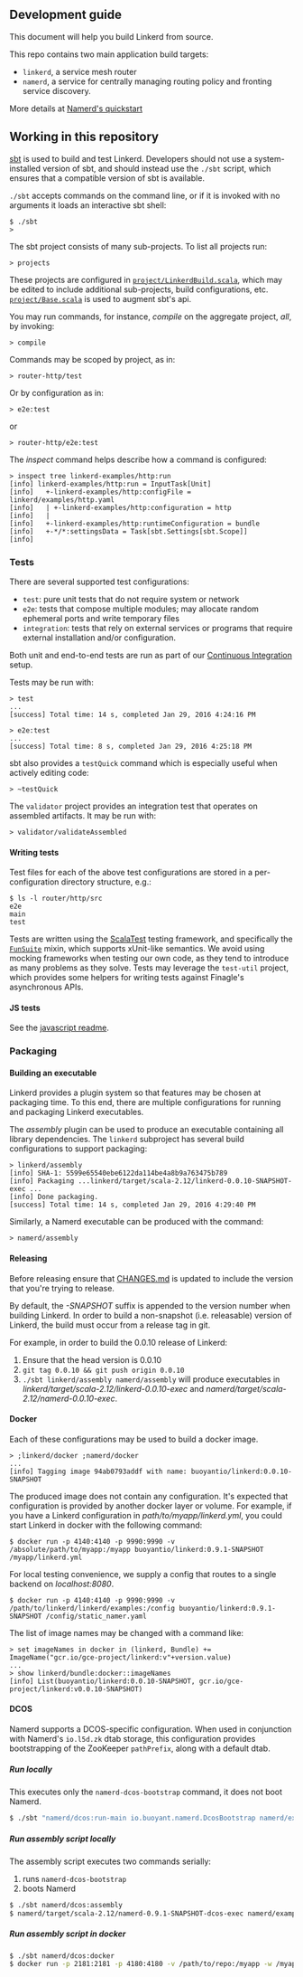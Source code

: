 ## Development guide ##

This document will help you build Linkerd from source.

This repo contains two main application build targets:
- `linkerd`, a service mesh router
- `namerd`, a service for centrally managing routing policy and fronting service discovery.

More details at [Namerd's quickstart](namerd/README.md#quickstart)

## Working in this repository ##

[sbt][sbt] is used to build and test Linkerd. Developers should not
use a system-installed version of sbt, and should instead use the
`./sbt` script, which ensures that a compatible version of sbt is
available.

`./sbt` accepts commands on the command line, or if it is invoked with
no arguments it loads an interactive sbt shell:

```
$ ./sbt
>
```

The sbt project consists of many sub-projects. To list all projects run:

```
> projects
```

These projects are configured in
[`project/LinkerdBuild.scala`](project/LinkerdBuild.scala), which may
be edited to include additional sub-projects, build configurations,
etc. [`project/Base.scala`](project/Base.scala) is used to augment
sbt's api.

You may run commands, for instance, _compile_ on the aggregate
project, _all_, by invoking:

```
> compile
```

Commands may be scoped by project, as in:

```
> router-http/test
```

Or by configuration as in:

```
> e2e:test
```

or

```
> router-http/e2e:test
```

The _inspect_ command helps describe how a command is configured:

```
> inspect tree linkerd-examples/http:run
[info] linkerd-examples/http:run = InputTask[Unit]
[info]   +-linkerd-examples/http:configFile = linkerd/examples/http.yaml
[info]   | +-linkerd-examples/http:configuration = http
[info]   |
[info]   +-linkerd-examples/http:runtimeConfiguration = bundle
[info]   +-*/*:settingsData = Task[sbt.Settings[sbt.Scope]]
[info]
```

### Tests ###

There are several supported test configurations:
- `test`: pure unit tests that do not require system or network
- `e2e`: tests that compose multiple modules; may allocate random
ephemeral ports and write temporary files
- `integration`: tests that rely on external services or programs that
require external installation and/or configuration.

Both unit and end-to-end tests are run as part of our
[Continuous Integration][l5d-ci] setup.

Tests may be run with:

```
> test
...
[success] Total time: 14 s, completed Jan 29, 2016 4:24:16 PM
```
```
> e2e:test
...
[success] Total time: 8 s, completed Jan 29, 2016 4:25:18 PM
```

sbt also provides a `testQuick` command which is especially useful
when actively editing code:

```
> ~testQuick
```

The `validator` project provides an integration test that operates on
assembled artifacts. It may be run with:
```
> validator/validateAssembled
```

#### Writing tests ####

Test files for each of the above test configurations are stored in a
per-configuration directory structure, e.g.:

```
$ ls -l router/http/src
e2e
main
test
```

Tests are written using the [ScalaTest][scalatest] testing framework,
and specifically the [`FunSuite`][funsuite] mixin, which supports
xUnit-like semantics. We avoid using mocking frameworks when testing
our own code, as they tend to introduce as many problems as they
solve. Tests may leverage the `test-util` project, which provides some
helpers for writing tests against Finagle's asynchronous APIs.

#### JS tests ####

See the [javascript readme](/admin/src/main/resources/io/buoyant/admin/README.md).

### Packaging ###

#### Building an executable ####

Linkerd provides a plugin system so that features may be chosen at
packaging time.  To this end, there are multiple configurations for
running and packaging Linkerd executables.

The _assembly_ plugin can be used to produce an executable containing
all library dependencies.  The `linkerd` subproject has several build
configurations to support packaging:

```
> linkerd/assembly
[info] SHA-1: 5599e65540ebe6122da114be4a8b9a763475b789
[info] Packaging ...linkerd/target/scala-2.12/linkerd-0.0.10-SNAPSHOT-exec ...
[info] Done packaging.
[success] Total time: 14 s, completed Jan 29, 2016 4:29:40 PM
```

Similarly, a Namerd executable can be produced with the command:
```
> namerd/assembly
```

#### Releasing ####

Before releasing ensure that [CHANGES.md](CHANGES.md) is updated to include the
version that you're trying to release.

By default, the _-SNAPSHOT_ suffix is appended to the version number when
building Linkerd.  In order to build a non-snapshot (i.e. releasable) version of
Linkerd, the build must occur from a release tag in git.

For example, in order to build the 0.0.10 release of Linkerd:

1. Ensure that the head version is 0.0.10
2. `git tag 0.0.10 && git push origin 0.0.10`
3. `./sbt linkerd/assembly namerd/assembly` will produce executables
  in _linkerd/target/scala-2.12/linkerd-0.0.10-exec_ and
  _namerd/target/scala-2.12/namerd-0.0.10-exec_.

#### Docker ####

Each of these configurations may be used to build a docker image.
```
> ;linkerd/docker ;namerd/docker
...
[info] Tagging image 94ab0793addf with name: buoyantio/linkerd:0.0.10-SNAPSHOT
```

The produced image does not contain any configuration.  It's expected
that configuration is provided by another docker layer or volume.  For
example, if you have a Linkerd configuration in
_path/to/myapp/linkerd.yml_, you could start Linkerd in docker with
the following command:

```
$ docker run -p 4140:4140 -p 9990:9990 -v /absolute/path/to/myapp:/myapp buoyantio/linkerd:0.9.1-SNAPSHOT /myapp/linkerd.yml
```

For local testing convenience, we supply a config that routes to a single
backend on _localhost:8080_.

```
$ docker run -p 4140:4140 -p 9990:9990 -v /path/to/linkerd/linkerd/examples:/config buoyantio/linkerd:0.9.1-SNAPSHOT /config/static_namer.yaml
```

The list of image names may be changed with a command like:

```
> set imageNames in docker in (linkerd, Bundle) += ImageName("gcr.io/gce-project/linkerd:v"+version.value)
...
> show linkerd/bundle:docker::imageNames
[info] List(buoyantio/linkerd:0.0.10-SNAPSHOT, gcr.io/gce-project/linkerd:v0.0.10-SNAPSHOT)
```

#### DCOS ####

Namerd supports a DCOS-specific configuration. When used in conjunction with
Namerd's `io.l5d.zk` dtab storage, this
configuration provides bootstrapping of the ZooKeeper `pathPrefix`, along with
a default dtab.

##### Run locally #####

This executes only the `namerd-dcos-bootstrap` command, it does not boot Namerd.

```bash
$ ./sbt "namerd/dcos:run-main io.buoyant.namerd.DcosBootstrap namerd/examples/zk.yaml"
```

##### Run assembly script locally #####

The assembly script executes two commands serially:
1. runs `namerd-dcos-bootstrap`
2. boots Namerd

```bash
$ ./sbt namerd/dcos:assembly
$ namerd/target/scala-2.12/namerd-0.9.1-SNAPSHOT-dcos-exec namerd/examples/zk.yaml
```

##### Run assembly script in docker #####

```bash
$ ./sbt namerd/dcos:docker
$ docker run -p 2181:2181 -p 4180:4180 -v /path/to/repo:/myapp -w /myapp buoyantio/namerd:0.9.1-SNAPSHOT-dcos namerd/examples/zk.yaml
```

[funsuite]: http://www.scalatest.org/getting_started_with_fun_suite
[l5d-ci]: https://circleci.com/gh/linkerd/linkerd
[sbt]: http://www.scala-sbt.org/
[scalatest]: http://www.scalatest.org/
